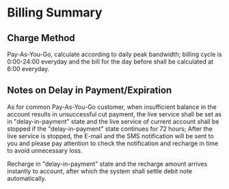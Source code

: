 # Billing Summary
## Charge Method

Pay-As-You-Go, calculate according to daily peak bandwidth; billing cycle is 0:00-24:00 everyday and the bill for the day before shall be calculated at 6:00 everyday.

## Notes on Delay in Payment/Expiration

As for common Pay-As-You-Go customer, when insufficient balance in the account results in unsuccessful cut payment, the live service shall be set as in "delay-in-payment" state and the live service of current account shall be stopped if the "delay-in-payment" state continues for 72 hours; After the live service is stopped, the E-mail and the SMS notification will be sent to you and please pay attention to check the notification and recharge in time to avoid unnecessary loss.

Recharge in "delay-in-payment" state and the recharge amount arrives instantly to account, after which the system shall settle debit note automatically.
